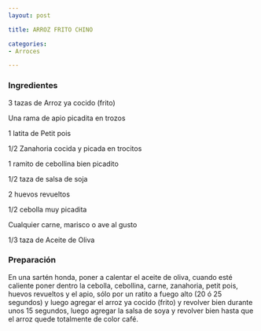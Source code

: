```yaml
---
layout: post

title: ARROZ FRITO CHINO

categories:
- Arroces

---
```

<h3>Ingredientes</h3>

3 tazas de Arroz ya cocido (frito)

Una rama de apio picadita en trozos

1 latita de Petit pois

1/2 Zanahoria cocida y picada en trocitos

1 ramito de cebollina bien picadito

1/2 taza de salsa de soja

2 huevos revueltos

1/2 cebolla muy picadita

Cualquier carne, marisco o ave al gusto

1/3 taza de Aceite de Oliva

<h3>Preparación</h3>

En una sartén honda, poner a calentar el aceite de oliva, cuando esté caliente poner dentro la cebolla, cebollina, carne, zanahoria, petit pois, huevos revueltos y el apio, sólo por un ratito a fuego alto (20 ó 25 segundos) y luego agregar el arroz ya cocido (frito) y revolver bien durante unos 15 segundos, luego agregar la salsa de soya y revolver bien hasta que el arroz quede totalmente de color café.

